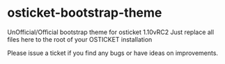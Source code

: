 # osticket-bootstrap-theme
UnOfficial/Official bootstrap theme for osticket 1.10vRC2
Just replace all files here to the root of your OSTICKET installation

Please issue a ticket if you find any bugs or have ideas on improvements.
